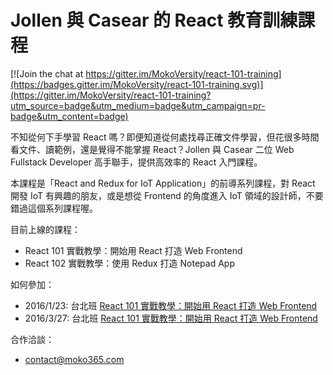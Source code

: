 
<h1 class="hide">Jollen 與 Casear 的 React 教育訓練課程</h1>

[![Join the chat at https://gitter.im/MokoVersity/react-101-training](https://badges.gitter.im/MokoVersity/react-101-training.svg)](https://gitter.im/MokoVersity/react-101-training?utm_source=badge&utm_medium=badge&utm_campaign=pr-badge&utm_content=badge)

不知從何下手學習 React 嗎？即便知道從何處找尋正確文件學習，但花很多時間看文件、讀範例，還是覺得不能掌握 React？Jollen 與 Casear 二位 Web Fullstack Developer 高手聯手，提供高效率的 React 入門課程。

本課程是「React and Redux for IoT Application」的前導系列課程，對 React 開發 IoT 有興趣的朋友，或是想從 Frontend 的角度進入 IoT 領域的設計師，不要錯過這個系列課程喔。

目前上線的課程：

* React 101 實戰教學：開始用 React 打造 Web Frontend
* React 102 實戰教學：使用 Redux 打造 Notepad App

如何參加：

* 2016/1/23: 台北班 [React 101 實戰教學：開始用 React 打造 Web Frontend](https://www.mokoversity.com/training/React-101 )
* 2016/3/27: 台北班 [React 101 實戰教學：開始用 React 打造 Web Frontend](https://www.mokoversity.com/training/React-101 )

合作洽談：

* contact@moko365.com


